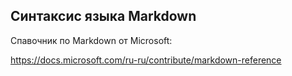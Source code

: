## Синтаксис языка Markdown

Спавочник по Markdown от Microsoft:

https://docs.microsoft.com/ru-ru/contribute/markdown-reference

